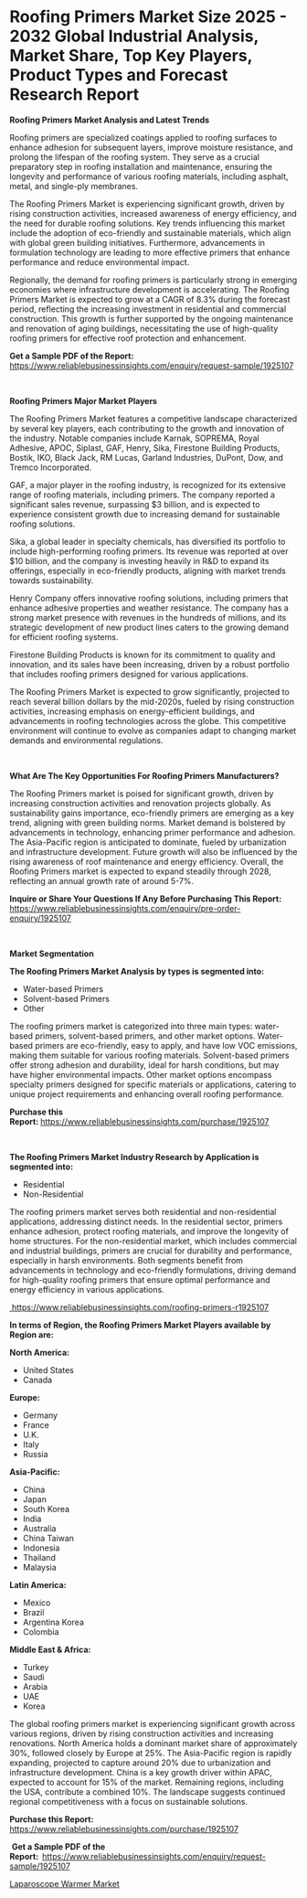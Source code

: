 <p><h1>Roofing Primers Market Size 2025 - 2032 Global Industrial Analysis, Market Share, Top Key Players, Product Types and Forecast Research Report</h1></p><p><strong>Roofing Primers Market Analysis and Latest Trends</strong></p>
<p><p>Roofing primers are specialized coatings applied to roofing surfaces to enhance adhesion for subsequent layers, improve moisture resistance, and prolong the lifespan of the roofing system. They serve as a crucial preparatory step in roofing installation and maintenance, ensuring the longevity and performance of various roofing materials, including asphalt, metal, and single-ply membranes.</p><p>The Roofing Primers Market is experiencing significant growth, driven by rising construction activities, increased awareness of energy efficiency, and the need for durable roofing solutions. Key trends influencing this market include the adoption of eco-friendly and sustainable materials, which align with global green building initiatives. Furthermore, advancements in formulation technology are leading to more effective primers that enhance performance and reduce environmental impact.</p><p>Regionally, the demand for roofing primers is particularly strong in emerging economies where infrastructure development is accelerating. The Roofing Primers Market is expected to grow at a CAGR of 8.3% during the forecast period, reflecting the increasing investment in residential and commercial construction. This growth is further supported by the ongoing maintenance and renovation of aging buildings, necessitating the use of high-quality roofing primers for effective roof protection and enhancement.</p></p>
<p><strong>Get a Sample PDF of the Report:&nbsp;</strong> <a href="https://www.reliablebusinessinsights.com/enquiry/request-sample/1925107?utm_campaign=1119&utm_medium=2&utm_source=Github&utm_content=ia&utm_term=14012025&utm_id=roofing-primers">https://www.reliablebusinessinsights.com/enquiry/request-sample/1925107</a></p>
<p>&nbsp;</p>
<p><strong>Roofing Primers Major Market Players</strong></p>
<p><p>The Roofing Primers Market features a competitive landscape characterized by several key players, each contributing to the growth and innovation of the industry. Notable companies include Karnak, SOPREMA, Royal Adhesive, APOC, Siplast, GAF, Henry, Sika, Firestone Building Products, Bostik, IKO, Black Jack, RM Lucas, Garland Industries, DuPont, Dow, and Tremco Incorporated. </p><p>GAF, a major player in the roofing industry, is recognized for its extensive range of roofing materials, including primers. The company reported a significant sales revenue, surpassing $3 billion, and is expected to experience consistent growth due to increasing demand for sustainable roofing solutions. </p><p>Sika, a global leader in specialty chemicals, has diversified its portfolio to include high-performing roofing primers. Its revenue was reported at over $10 billion, and the company is investing heavily in R&D to expand its offerings, especially in eco-friendly products, aligning with market trends towards sustainability.</p><p>Henry Company offers innovative roofing solutions, including primers that enhance adhesive properties and weather resistance. The company has a strong market presence with revenues in the hundreds of millions, and its strategic development of new product lines caters to the growing demand for efficient roofing systems.</p><p>Firestone Building Products is known for its commitment to quality and innovation, and its sales have been increasing, driven by a robust portfolio that includes roofing primers designed for various applications. </p><p>The Roofing Primers Market is expected to grow significantly, projected to reach several billion dollars by the mid-2020s, fueled by rising construction activities, increasing emphasis on energy-efficient buildings, and advancements in roofing technologies across the globe. This competitive environment will continue to evolve as companies adapt to changing market demands and environmental regulations.</p></p>
<p>&nbsp;</p>
<p><strong>What Are The Key Opportunities For Roofing Primers Manufacturers?</strong></p>
<p><p>The Roofing Primers market is poised for significant growth, driven by increasing construction activities and renovation projects globally. As sustainability gains importance, eco-friendly primers are emerging as a key trend, aligning with green building norms. Market demand is bolstered by advancements in technology, enhancing primer performance and adhesion. The Asia-Pacific region is anticipated to dominate, fueled by urbanization and infrastructure development. Future growth will also be influenced by the rising awareness of roof maintenance and energy efficiency. Overall, the Roofing Primers market is expected to expand steadily through 2028, reflecting an annual growth rate of around 5-7%.</p></p>
<p><strong>Inquire or Share Your Questions If Any Before Purchasing This Report:</strong> <a href="https://www.reliablebusinessinsights.com/enquiry/pre-order-enquiry/1925107?utm_campaign=1119&utm_medium=2&utm_source=Github&utm_content=ia&utm_term=14012025&utm_id=roofing-primers">https://www.reliablebusinessinsights.com/enquiry/pre-order-enquiry/1925107</a></p>
<p>&nbsp;</p>
<p><strong>Market Segmentation</strong></p>
<p><strong>The Roofing Primers Market Analysis by types is segmented into:</strong></p>
<p><ul><li>Water-based Primers</li><li>Solvent-based Primers</li><li>Other</li></ul></p>
<p><p>The roofing primers market is categorized into three main types: water-based primers, solvent-based primers, and other market options. Water-based primers are eco-friendly, easy to apply, and have low VOC emissions, making them suitable for various roofing materials. Solvent-based primers offer strong adhesion and durability, ideal for harsh conditions, but may have higher environmental impacts. Other market options encompass specialty primers designed for specific materials or applications, catering to unique project requirements and enhancing overall roofing performance.</p></p>
<p><strong>Purchase this Report:&nbsp;</strong><a href="https://www.reliablebusinessinsights.com/purchase/1925107?utm_campaign=1119&utm_medium=2&utm_source=Github&utm_content=ia&utm_term=14012025&utm_id=roofing-primers">https://www.reliablebusinessinsights.com/purchase/1925107</a></p>
<p>&nbsp;</p>
<p><strong>The Roofing Primers Market Industry Research by Application is segmented into:</strong></p>
<p><ul><li>Residential</li><li>Non-Residential</li></ul></p>
<p><p>The roofing primers market serves both residential and non-residential applications, addressing distinct needs. In the residential sector, primers enhance adhesion, protect roofing materials, and improve the longevity of home structures. For the non-residential market, which includes commercial and industrial buildings, primers are crucial for durability and performance, especially in harsh environments. Both segments benefit from advancements in technology and eco-friendly formulations, driving demand for high-quality roofing primers that ensure optimal performance and energy efficiency in various applications.</p></p>
<p><a href="https://www.reliablebusinessinsights.com/roofing-primers-r1925107?utm_campaign=1119&utm_medium=2&utm_source=Github&utm_content=ia&utm_term=14012025&utm_id=roofing-primers">&nbsp;https://www.reliablebusinessinsights.com/roofing-primers-r1925107</a></p>
<p><strong>In terms of Region, the Roofing Primers Market Players available by Region are:</strong></p>
<p>
    <p> <strong> North America: </strong>
        <ul>
            <li>United States</li>
            <li>Canada</li>
        </ul>
        </p> 
    <p> <strong> Europe: </strong>
        <ul>
            <li>Germany</li>
            <li>France</li>
            <li>U.K.</li>
            <li>Italy</li>
            <li>Russia</li>
        </ul>
        </p> 
    <p> <strong> Asia-Pacific: </strong>
        <ul>
            <li>China</li>
            <li>Japan</li>
            <li>South Korea</li>
            <li>India</li>
            <li>Australia</li>
            <li>China Taiwan</li>
            <li>Indonesia</li>
            <li>Thailand</li>
            <li>Malaysia</li>
        </ul>
        </p> 
    <p> <strong> Latin America: </strong>
        <ul>
            <li>Mexico</li>
            <li>Brazil</li>
            <li>Argentina Korea</li>
            <li>Colombia</li>
        </ul>
        </p> 
    <p> <strong> Middle East & Africa: </strong>
        <ul>
            <li>Turkey</li>
            <li>Saudi</li>
            <li>Arabia</li>
            <li>UAE</li>
            <li>Korea</li>
        </ul>
    </p>
    </p>
<p><p>The global roofing primers market is experiencing significant growth across various regions, driven by rising construction activities and increasing renovations. North America holds a dominant market share of approximately 30%, followed closely by Europe at 25%. The Asia-Pacific region is rapidly expanding, projected to capture around 20% due to urbanization and infrastructure development. China is a key growth driver within APAC, expected to account for 15% of the market. Remaining regions, including the USA, contribute a combined 10%. The landscape suggests continued regional competitiveness with a focus on sustainable solutions.</p></p>
<p><strong>Purchase this Report: </strong><a href="https://www.reliablebusinessinsights.com/purchase/1925107?utm_campaign=1119&utm_medium=2&utm_source=Github&utm_content=ia&utm_term=14012025&utm_id=roofing-primers">https://www.reliablebusinessinsights.com/purchase/1925107</a></p>
<p>&nbsp;<strong>Get a Sample PDF of the Report:&nbsp;&nbsp;</strong><a href="https://www.reliablebusinessinsights.com/enquiry/request-sample/1925107?utm_campaign=1119&utm_medium=2&utm_source=Github&utm_content=ia&utm_term=14012025&utm_id=roofing-primers">https://www.reliablebusinessinsights.com/enquiry/request-sample/1925107</a></p>
<p><strong></strong></p>
<p><p><a href="https://github.com/arnoldannice0/Market-Research-Report-List-1/blob/main/laparoscope-warmer-market.md?utm_campaign=1119&utm_medium=2&utm_source=Github&utm_content=ia&utm_term=14012025&utm_id=roofing-primers">Laparoscope Warmer Market</a></p></p>